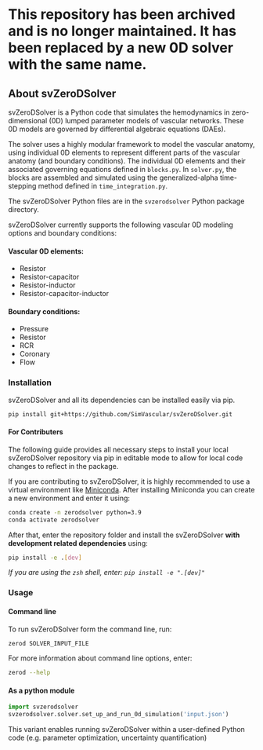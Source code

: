 # This repository has been archived and is no longer maintained. It has been replaced by a new 0D solver with the same name.

## About svZeroDSolver

svZeroDSolver is a Python code that simulates the hemodynamics in zero-dimensional (0D) lumped parameter models of 
vascular networks. These 0D models are governed by differential algebraic equations (DAEs).

The solver uses a highly modular framework to model the vascular anatomy, using individual 0D elements to represent different parts of 
the vascular anatomy (and boundary conditions). The individual 0D elements and their associated governing equations defined in `blocks.py`. 
In `solver.py`, the blocks are assembled and simulated using the generalized-alpha time-stepping method defined in `time_integration.py`.

The svZeroDSolver Python files are in the `svzerodsolver` Python package directory. 

<!-- add link to the 0D solver and theory documentation on SimVascular website when it is available -->

svZeroDSolver currently supports the following vascular 0D modeling options and boundary conditions:

#### Vascular 0D elements:
- Resistor
- Resistor-capacitor
- Resistor-inductor
- Resistor-capacitor-inductor

#### Boundary conditions:
- Pressure
- Resistor
- RCR
- Coronary
- Flow

### Installation

svZeroDSolver and all its dependencies can be installed easily via pip.

~~~bash
pip install git+https://github.com/SimVascular/svZeroDSolver.git
~~~

#### For Contributers

The following guide provides all necessary steps to install your local
svZeroDSolver repository via pip in editable mode to allow for local code changes
to reflect in the package. 

If you are contributing to svZeroDSolver, it is highly recommended to use a virtual
environment like [Miniconda](https://docs.conda.io/en/latest/miniconda.html).
After installing Miniconda you can create a new environment and enter it using:

~~~bash
conda create -n zerodsolver python=3.9
conda activate zerodsolver
~~~

After that, enter the repository folder and install the svZeroDSolver
**with development related dependencies** using:

~~~bash
pip install -e .[dev]
~~~

*If you are using the `zsh` shell, enter: `pip install -e ".[dev]"`*

### Usage

#### Command line

To run svZeroDSolver form the command line, run:

~~~bash
zerod SOLVER_INPUT_FILE 
~~~

For more information about command line options, enter:

~~~bash
zerod --help
~~~

#### As a python module

~~~python
import svzerodsolver
svzerodsolver.solver.set_up_and_run_0d_simulation('input.json')
~~~

This variant enables running svZeroDSolver within a user-defined Python code
(e.g. parameter optimization, uncertainty quantification)



